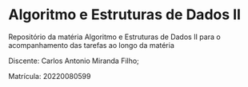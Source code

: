 # Algoritmo e Estruturas de Dados II
Repositório da matéria Algoritmo e Estruturas de Dados II para o acompanhamento das tarefas ao longo da matéria

Discente: Carlos Antonio Miranda Filho;

Matrícula: 20220080599
